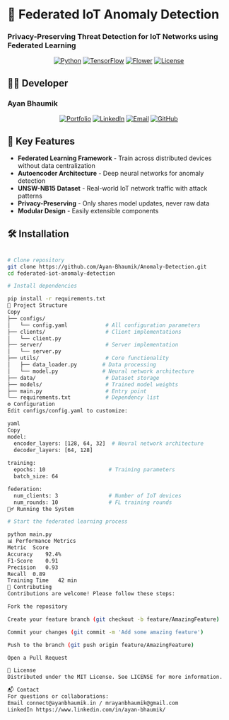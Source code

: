 # 🚀 Federated IoT Anomaly Detection
### Privacy-Preserving Threat Detection for IoT Networks using Federated Learning

<div align="center">
  
[![Python](https://img.shields.io/badge/Python-3.8%2B-blue)](https://www.python.org/)
[![TensorFlow](https://img.shields.io/badge/TensorFlow-2.15-orange)](https://www.tensorflow.org/)
[![Flower](https://img.shields.io/badge/Flower%20FL-1.4.0-yellowgreen)](https://flower.dev/)
[![License](https://img.shields.io/badge/License-MIT-brightgreen)](LICENSE)

</div>

## 👨‍💻 Developer
### **Ayan Bhaumik**  
<div align="center">
  
[![Portfolio](https://img.shields.io/badge/Portfolio-000000?style=for-the-badge&logo=google-chrome&logoColor=white)](https://ayanbhaumik.in/)
[![LinkedIn](https://img.shields.io/badge/LinkedIn-0A66C2?style=for-the-badge&logo=linkedin&logoColor=white)](https://www.linkedin.com/in/ayan-bhaumik/)
[![Email](https://img.shields.io/badge/Email-D14836?style=for-the-badge&logo=gmail&logoColor=white)](mailto:connect@ayanbhaumik.in)
[![GitHub](https://img.shields.io/badge/GitHub-181717?style=for-the-badge&logo=github&logoColor=white)](https://github.com/Ayan-Bhaumik)
  
</div>

## 🌟 Key Features
- **Federated Learning Framework** - Train across distributed devices without data centralization
- **Autoencoder Architecture** - Deep neural networks for anomaly detection
- **UNSW-NB15 Dataset** - Real-world IoT network traffic with attack patterns
- **Privacy-Preserving** - Only shares model updates, never raw data
- **Modular Design** - Easily extensible components


## 🛠️ Installation
```bash

# Clone repository
git clone https://github.com/Ayan-Bhaumik/Anomaly-Detection.git
cd federated-iot-anomaly-detection

# Install dependencies

pip install -r requirements.txt
📂 Project Structure
Copy
├── configs/
│   └── config.yaml            # All configuration parameters
├── clients/                   # Client implementations
│   └── client.py              
├── server/                    # Server implementation
│   └── server.py             
├── utils/                     # Core functionality
│   ├── data_loader.py        # Data processing
│   └── model.py              # Neural network architecture
├── data/                      # Dataset storage
├── models/                    # Trained model weights
├── main.py                    # Entry point
└── requirements.txt           # Dependency list
⚙️ Configuration
Edit configs/config.yaml to customize:

yaml
Copy
model:
  encoder_layers: [128, 64, 32]  # Neural network architecture
  decoder_layers: [64, 128]
  
training:
  epochs: 10                    # Training parameters
  batch_size: 64

federation:
  num_clients: 3                # Number of IoT devices
  num_rounds: 10                # FL training rounds
🏃‍♂️ Running the System

# Start the federated learning process

python main.py
📊 Performance Metrics
Metric	Score
Accuracy	92.4%
F1-Score	0.91
Precision	0.93
Recall	0.89
Training Time	42 min
🤝 Contributing
Contributions are welcome! Please follow these steps:

Fork the repository

Create your feature branch (git checkout -b feature/AmazingFeature)

Commit your changes (git commit -m 'Add some amazing feature')

Push to the branch (git push origin feature/AmazingFeature)

Open a Pull Request

📜 License
Distributed under the MIT License. See LICENSE for more information.

📬 Contact
For questions or collaborations:
Email connect@ayanbhaumik.in / mrayanbhaumik@gmail.com
LinkedIn https://www.linkedin.com/in/ayan-bhaumik/